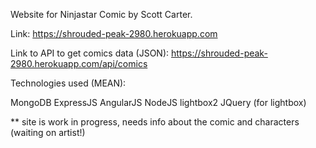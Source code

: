 Website for Ninjastar Comic by Scott Carter.

Link: https://shrouded-peak-2980.herokuapp.com

Link to API to get comics data (JSON): https://shrouded-peak-2980.herokuapp.com/api/comics

Technologies used (MEAN):

MongoDB
ExpressJS
AngularJS
NodeJS
lightbox2
JQuery (for lightbox)

** site is work in progress, needs info about the comic and characters (waiting on artist!)
